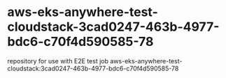 # aws-eks-anywhere-test-cloudstack-3cad0247-463b-4977-bdc6-c70f4d590585-78
repository for use with E2E test job aws-eks-anywhere-test-cloudstack:3cad0247-463b-4977-bdc6-c70f4d590585-78
